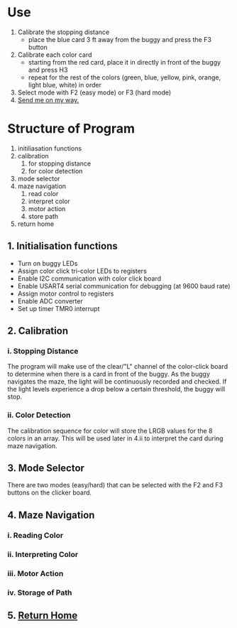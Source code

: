 # Use
1. Calibrate the stopping distance
	- place the blue card 3 ft away from the buggy and press the F3 button
2. Calibrate each color card
	- starting from the red card, place it in directly in front of the buggy and press H3
	- repeat for the rest of the colors (green, blue, yellow, pink, orange, light blue, white) in order
3. Select mode with F2 (easy mode) or F3 (hard mode)
4. [Send me on my way.](https://www.youtube.com/watch?v=IGMabBGydC0) 

# Structure of Program
1. initiliasation functions
2. calibration
	1. for stopping distance
	2. for color detection
3. mode selector
4. maze navigation
	1. read color
	2. interpret color
	3. motor action
	4. store path
5. return home

## 1. Initialisation functions
- Turn on buggy LEDs
- Assign color click tri-color LEDs to registers
- Enable I2C communication with color click board
- Enable USART4 serial communication for debugging (at 9600 baud rate)
- Assign motor control to registers
- Enable ADC converter
- Set up timer TMR0 interrupt

## 2. Calibration
### i. Stopping Distance
The program will make use of the clear/"L" channel of the color-click board to determine when there is a card in front of the buggy. As the buggy navigates the maze, the light will be continuously recorded and checked. If the light levels experience a drop below a certain threshold, the buggy will stop.

### ii. Color Detection
The calibration sequence for color will store the LRGB values for the 8 colors in an array. This will be used later in 4.ii to interpret the card during maze navigation.

## 3. Mode Selector
There are two modes (easy/hard) that can be selected with the F2 and F3 buttons on the clicker board.

## 4. Maze Navigation
### i. Reading Color

### ii. Interpreting Color
### iii. Motor Action
### iv. Storage of Path

## 5. [Return Home](https://www.youtube.com/watch?v=iyFijjikkeM)
